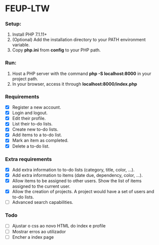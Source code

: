# FEUP-LTW

### Setup:
1. Install PHP 7.1.11+
2. (Optional) Add the installation directory to your PATH environment variable.
3. Copy **php.ini** from **config** to your PHP path.

### Run:
1. Host a PHP server with the command **php -S localhost:8000** in your project path.
2. In your browser, access it through **localhost:8000/index.php**

### Requirements
* [x]  Register a new account.
* [x] Login and logout.
* [x] Edit their profile.
* [x] List their to-do lists.
* [x] Create new to-do lists.
* [x] Add items to a to-do list.
* [x] Mark an item as completed.
* [x] Delete a to-do list.

### Extra requirements
* [x] Add extra information to to-do lists (category, title, color, …).
* [x] Add extra information to items (date due, dependency, color, …).
* [x] Allow items to be assigned to other users. Show the list of items assigned to the current user.
* [x] Allow the creation of projects. A project would have a set of users and to-do lists.
* [ ] Advanced search capabilities.

### Todo
* [ ] Ajustar o css ao novo HTML do index e profile
* [ ] Mostrar erros ao utilizador
* [ ] Encher a index page
